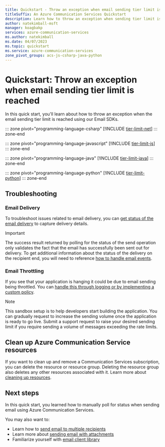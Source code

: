 ```yaml
---
title: Quickstart - Throw an exception when email sending tier limit is reached using Azure Communication Service
titleSuffix: An Azure Communication Services Quickstart
description: Learn how to throw an exception when sending tier limit is reached using Azure Communication Services.
author: natekimball-msft
manager: koagbakp
services: azure-communication-services
ms.author: natekimball
ms.date: 04/07/2023
ms.topic: quickstart
ms.service: azure-communication-services
zone_pivot_groups: acs-js-csharp-java-python
---
```


# Quickstart: Throw an exception when email sending tier limit is reached

In this quick start, you'll learn about how to throw an exception when the email sending tier limit is reached using our Email SDKs.

::: zone pivot="programming-language-csharp"
[!INCLUDE [tier-limit-net](./includes/tier-limit-net.md)]
::: zone-end

::: zone pivot="programming-language-javascript"
[!INCLUDE [tier-limit-js](./includes/tier-limit-js.md)]
::: zone-end

::: zone pivot="programming-language-java"
[!INCLUDE [tier-limit-java](./includes/tier-limit-java.md)]
::: zone-end

::: zone pivot="programming-language-python"
[!INCLUDE [tier-limit-python](./includes/tier-limit-python.md)]
::: zone-end

## Troubleshooting

### Email Delivery

To troubleshoot issues related to email delivery, you can [get status of the email delivery](../handle-email-events.md) to capture delivery details.

> [!IMPORTANT]
> The success result returned by polling for the status of the send operation only validates the fact that the email has successfully been sent out for delivery. To get additional information about the status of the delivery on the recipient end, you will need to reference [how to handle email events](../handle-email-events.md).

### Email Throttling

If you see that your application is hanging it could be due to email sending being throttled. You can [handle this through logging or by implementing a custom policy](../send-email-advanced/throw-exception-when-tier-limit-reached.md).

> [!NOTE]
> This sandbox setup is to help developers start building the application. You can gradually request to increase the sending volume once the application is ready to go live. Submit a support request to raise your desired sending limit if you require sending a volume of messages exceeding the rate limits.

## Clean up Azure Communication Service resources

If you want to clean up and remove a Communication Services subscription, you can delete the resource or resource group. Deleting the resource group also deletes any other resources associated with it. Learn more about [cleaning up resources](../../create-communication-resource.md#clean-up-resources).

## Next steps

In this quick start, you learned how to manually poll for status when sending email using Azure Communication Services.

You may also want to:

 - Learn how to [send email to multiple recipients](./send-email-to-multiple-recipients.md)
 - Learn more about [sending email with attachments](./send-email-with-attachments.md)
 - Familiarize yourself with [email client library](../../../concepts/email/sdk-features.md)
